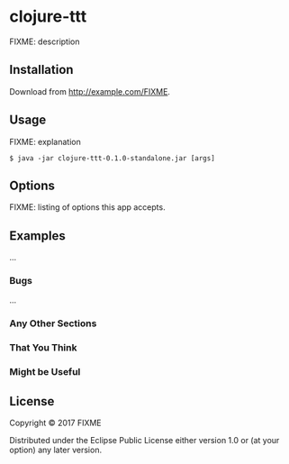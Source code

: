 # clojure-ttt

FIXME: description

## Installation

Download from http://example.com/FIXME.

## Usage

FIXME: explanation

    $ java -jar clojure-ttt-0.1.0-standalone.jar [args]

## Options

FIXME: listing of options this app accepts.

## Examples

...

### Bugs

...

### Any Other Sections
### That You Think
### Might be Useful

## License

Copyright © 2017 FIXME

Distributed under the Eclipse Public License either version 1.0 or (at
your option) any later version.
